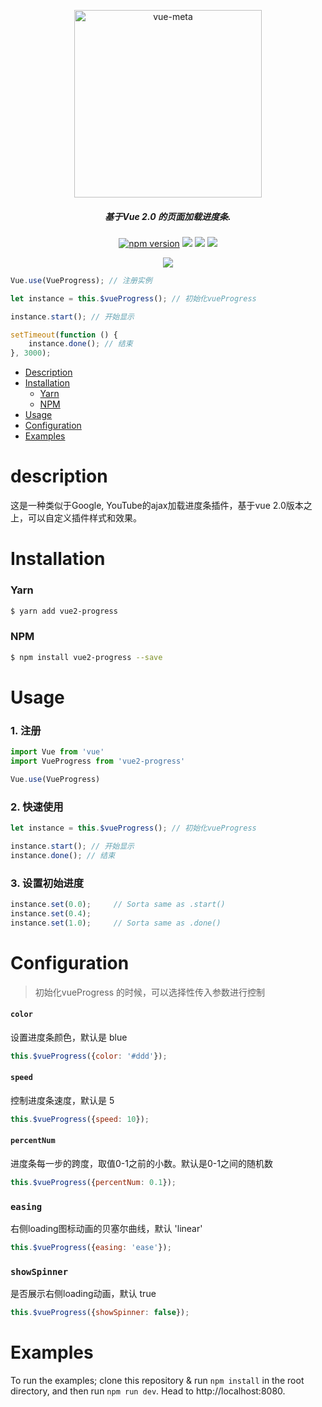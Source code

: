 <p align="center">
  <img src='http://img.souche.com/f2e/a1f933d9f7dea816176e40070f3738f2.png' width='300' alt="vue-meta">
</div>
<h5 align="center">
  基于Vue 2.0 的页面加载进度条.
</h5>

<p align="center">
<a href="https://www.npmjs.com/package/vue-meta-info"><img src="https://img.shields.io/badge/npm-0.1.1-brightgreen.svg" alt="npm version"></a> 
  <img src="https://img.shields.io/badge/codecov-95.83%25%20-brightgreen.svg">
  <img src="https://img.shields.io/badge/build-passing-brightgreen.svg">
  <a href="https://www.npmjs.com/package/vue-meta-info"><img src="https://img.shields.io/badge/licence-MIT-blue.svg"></a> 
</p>

<p align="center">
 <img src='//img.souche.com/f2e/5c78e5cafc6b0ee96784cd27c634bb7e.gif'>
</p>

```js
Vue.use(VueProgress); // 注册实例

let instance = this.$vueProgress(); // 初始化vueProgress

instance.start(); // 开始显示

setTimeout(function () {
    instance.done(); // 结束
}, 3000);
```

- [Description](#description)
- [Installation](#installation)
    - [Yarn](#yarn)
    - [NPM](#npm)
- [Usage](#Usage)
- [Configuration](#Configuration)
- [Examples](#Examples)

# description
这是一种类似于Google, YouTube的ajax加载进度条插件，基于vue 2.0版本之上，可以自定义插件样式和效果。

# Installation
### Yarn
```sh
$ yarn add vue2-progress
```

### NPM
```sh
$ npm install vue2-progress --save
```

# Usage
### 1. 注册
```js
import Vue from 'vue'
import VueProgress from 'vue2-progress'

Vue.use(VueProgress)
```
### 2. 快速使用
```js
let instance = this.$vueProgress(); // 初始化vueProgress

instance.start(); // 开始显示
instance.done(); // 结束
```

### 3. 设置初始进度

```js
instance.set(0.0);     // Sorta same as .start()
instance.set(0.4);
instance.set(1.0);     // Sorta same as .done()
```

# Configuration
> 初始化vueProgress 的时候，可以选择性传入参数进行控制

#### `color`
设置进度条颜色，默认是 blue
```js 
this.$vueProgress({color: '#ddd'});
```
#### `speed`
控制进度条速度，默认是 5

```js
this.$vueProgress({speed: 10});
```

#### `percentNum`
进度条每一步的跨度，取值0-1之前的小数。默认是0-1之间的随机数
```js
this.$vueProgress({percentNum: 0.1});
```

### `easing`
右侧loading图标动画的贝塞尔曲线，默认 'linear'
```js
this.$vueProgress({easing: 'ease'});
```

### `showSpinner`
是否展示右侧loading动画，默认 true
```js
this.$vueProgress({showSpinner: false});
```

# Examples
To run the examples; clone this repository & run `npm install` in the root directory, and then run `npm run dev`. Head to http://localhost:8080.




